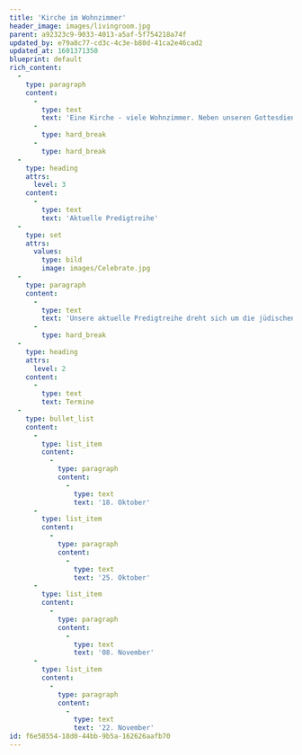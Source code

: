 ```yaml
---
title: 'Kirche im Wohnzimmer'
header_image: images/livingroom.jpg
parent: a92323c9-9033-4013-a5af-5f754218a74f
updated_by: e79a8c77-cd3c-4c3e-b80d-41ca2e46cad2
updated_at: 1601371350
blueprint: default
rich_content:
  -
    type: paragraph
    content:
      -
        type: text
        text: 'Eine Kirche - viele Wohnzimmer. Neben unseren Gottesdiensten im Maritim Hotel feiern wir alle zwei Wochen Kirche im Wohnzimmer. Lad ein paar Freunde ein, schnapp dir deine Bibel und erlebt zusammen eine geniale Zeit in Gottes Gegenwart! Euch erwartet eine starke Gebetszeit und eine relevante, ermutigende Predigt.'
      -
        type: hard_break
      -
        type: hard_break
  -
    type: heading
    attrs:
      level: 3
    content:
      -
        type: text
        text: 'Aktuelle Predigtreihe'
  -
    type: set
    attrs:
      values:
        type: bild
        image: images/Celebrate.jpg
  -
    type: paragraph
    content:
      -
        type: text
        text: 'Unsere aktuelle Predigtreihe dreht sich um die jüdischen Feste des Volkes Israel. Gemeinsam wollen wir verstehen, welche Rolle sie damals spielten, wie sie gefeiert wurden, sich schlussendlich in Jesus erfüllen und welche Bedeutung sie dadurch auch noch für unser Leben haben.'
      -
        type: hard_break
  -
    type: heading
    attrs:
      level: 2
    content:
      -
        type: text
        text: Termine
  -
    type: bullet_list
    content:
      -
        type: list_item
        content:
          -
            type: paragraph
            content:
              -
                type: text
                text: '18. Oktober'
      -
        type: list_item
        content:
          -
            type: paragraph
            content:
              -
                type: text
                text: '25. Oktober'
      -
        type: list_item
        content:
          -
            type: paragraph
            content:
              -
                type: text
                text: '08. November'
      -
        type: list_item
        content:
          -
            type: paragraph
            content:
              -
                type: text
                text: '22. November'
id: f6e58554-18d0-44bb-9b5a-162626aafb70
---
```

